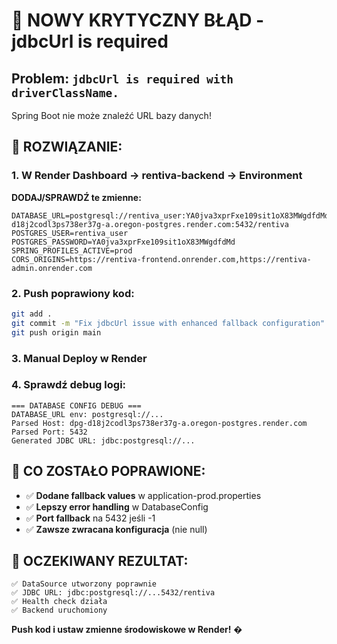 # 🚨 NOWY KRYTYCZNY BŁĄD - jdbcUrl is required

## Problem: `jdbcUrl is required with driverClassName.`

Spring Boot nie może znaleźć URL bazy danych!

## 🔧 ROZWIĄZANIE:

### 1. **W Render Dashboard → rentiva-backend → Environment**
**DODAJ/SPRAWDŹ te zmienne:**
```
DATABASE_URL=postgresql://rentiva_user:YA0jva3xprFxe109sit1oX83MWgdfdMd@dpg-d18j2codl3ps738er37g-a.oregon-postgres.render.com:5432/rentiva
POSTGRES_USER=rentiva_user
POSTGRES_PASSWORD=YA0jva3xprFxe109sit1oX83MWgdfdMd
SPRING_PROFILES_ACTIVE=prod
CORS_ORIGINS=https://rentiva-frontend.onrender.com,https://rentiva-admin.onrender.com
```

### 2. **Push poprawiony kod:**
```bash
git add .
git commit -m "Fix jdbcUrl issue with enhanced fallback configuration"
git push origin main
```

### 3. **Manual Deploy** w Render

### 4. **Sprawdź debug logi:**
```
=== DATABASE CONFIG DEBUG ===
DATABASE_URL env: postgresql://...
Parsed Host: dpg-d18j2codl3ps738er37g-a.oregon-postgres.render.com
Parsed Port: 5432
Generated JDBC URL: jdbc:postgresql://...
```

## 🎯 **CO ZOSTAŁO POPRAWIONE:**

- ✅ **Dodane fallback values** w application-prod.properties
- ✅ **Lepszy error handling** w DatabaseConfig
- ✅ **Port fallback** na 5432 jeśli -1
- ✅ **Zawsze zwracana konfiguracja** (nie null)

## 🚀 **OCZEKIWANY REZULTAT:**
```
✅ DataSource utworzony poprawnie
✅ JDBC URL: jdbc:postgresql://...5432/rentiva
✅ Health check działa
✅ Backend uruchomiony
```

**Push kod i ustaw zmienne środowiskowe w Render!** �
